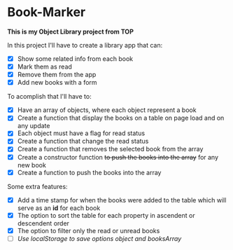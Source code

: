 # Book-Marker
**This is my Object Library project from TOP**

In this project I'll have to create a library app that can:

- [x] Show some related info from each book
- [x] Mark them as read 
- [x] Remove them from the app
- [x] Add new books with a form

To acomplish that I'll have to:

- [x] Have an array of objects, where each object represent a book
- [x] Create a function that display the books on a table on page load and on any update
- [x] Each object must have a flag for read status
- [x] Create a function that change the read status
- [x] Create a function that removes the selected book from the array
- [x] Create a constructor function ~~to push the books into the array~~ for any new book
- [x] Create a function to push the books into the array

Some extra features:

- [x] Add a time stamp for when the books were added to the table which will serve as an **id** for each book
- [x] The option to sort the table for each property in ascendent or descendent order
- [x] The option to filter only the read or unread books
- [ ] *Use localStorage to save options object and booksArray*
